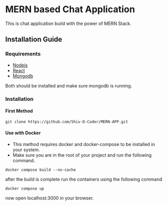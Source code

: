 # MERN based Chat Application 
This is chat application build with the power of MERN Stack. 


## Installation Guide

### Requirements
- [Nodejs](https://nodejs.org/en/download)
- [React](https://react.dev/)
- [Mongodb](https://www.mongodb.com/docs/manual/administration/install-community/)

Both should be installed and make sure mongodb is running.
### Installation

#### First Method
```shell
git clone https://github.com/Shiv-D-Coder/MERN-APP.git
```


####  Use with Docker
- This method requires docker and docker-compose to be installed in your system.
- Make sure you are in the root of your project and run the following command.

```shell
docker compose build --no-cache
```
after the build is complete run the containers using the following command
```shell
docker compose up
```
now open localhost:3000 in your browser.